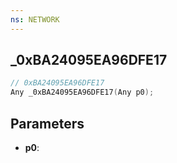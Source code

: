 ```yaml
---
ns: NETWORK
---
```

## _0xBA24095EA96DFE17

```c
// 0xBA24095EA96DFE17
Any _0xBA24095EA96DFE17(Any p0);
```

## Parameters
* **p0**:
